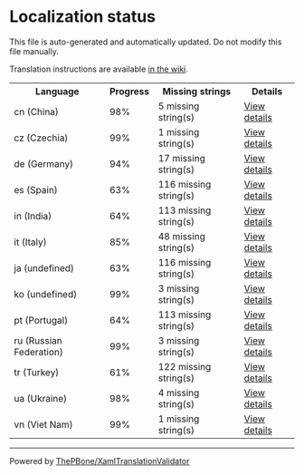 # Localization status

This file is auto-generated and automatically updated. Do not modify this file manually.

Translation instructions are available [in the wiki](https://github.com/ThePBone/GalaxyBudsClient/wiki/3.-How-to-help-with-translations).

<table>
<tr><th>Language</th><th>Progress</th><th>Missing strings</th><th>Details</th></tr>
<tr><td>cn (China)</td><td>98%</td><td>5 missing string(s)</td><td><a href="cn.md">View details</a></td></tr>
<tr><td>cz (Czechia)</td><td>99%</td><td>1 missing string(s)</td><td><a href="cz.md">View details</a></td></tr>
<tr><td>de (Germany)</td><td>94%</td><td>17 missing string(s)</td><td><a href="de.md">View details</a></td></tr>
<tr><td>es (Spain)</td><td>63%</td><td>116 missing string(s)</td><td><a href="es.md">View details</a></td></tr>
<tr><td>in (India)</td><td>64%</td><td>113 missing string(s)</td><td><a href="in.md">View details</a></td></tr>
<tr><td>it (Italy)</td><td>85%</td><td>48 missing string(s)</td><td><a href="it.md">View details</a></td></tr>
<tr><td>ja (undefined)</td><td>63%</td><td>116 missing string(s)</td><td><a href="ja.md">View details</a></td></tr>
<tr><td>ko (undefined)</td><td>99%</td><td>3 missing string(s)</td><td><a href="ko.md">View details</a></td></tr>
<tr><td>pt (Portugal)</td><td>64%</td><td>113 missing string(s)</td><td><a href="pt.md">View details</a></td></tr>
<tr><td>ru (Russian Federation)</td><td>99%</td><td>3 missing string(s)</td><td><a href="ru.md">View details</a></td></tr>
<tr><td>tr (Turkey)</td><td>61%</td><td>122 missing string(s)</td><td><a href="tr.md">View details</a></td></tr>
<tr><td>ua (Ukraine)</td><td>98%</td><td>4 missing string(s)</td><td><a href="ua.md">View details</a></td></tr>
<tr><td>vn (Viet Nam)</td><td>99%</td><td>1 missing string(s)</td><td><a href="vn.md">View details</a></td></tr>

</table>

__________

Powered by [ThePBone/XamlTranslationValidator](https://github.com/ThePBone/XamlTranslationValidator)